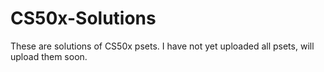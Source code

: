# CS50x-Solutions
These are solutions of CS50x psets.
I have not yet uploaded all psets, will upload them soon.
